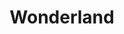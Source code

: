 ---
title: Wonderland
photo: /images/photos/wonderland.jpg
permalink: wonderland/
description: "Wonderland is a brand new public art piece in Calgary by the creator of the Crown Fountain in Chicago. It doesn't look real when you first look upon it. Its scale and detail make for interesting photographs. I decided to capture it at night where its contrast upon the scene was the greatest, and at a side view to highlight the contours of the face."
---